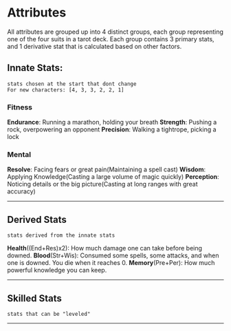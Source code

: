 # Attributes

All attributes are grouped up into 4 distinct groups, each group representing one of the four suits in a tarot deck. Each group contains 3 primary stats, and 1 derivative stat that is calculated based on other factors.

## Innate Stats:
	stats chosen at the start that dont change
	For new characters: [4, 3, 3, 2, 2, 1]

### Fitness

**Endurance**:	Running a marathon, holding your breath
**Strength**: 	Pushing a rock, overpowering an opponent
**Precision**:	Walking a tightrope, picking a lock

### Mental

**Resolve**:			Facing fears or great pain(Maintaining a spell cast)
**Wisdom**:			Applying Knowledge(Casting a large volume of magic quickly)
**Perception**:	Noticing details or the big picture(Casting at long ranges with great accuracy)

---
## Derived Stats
	stats derived from the innate stats 
**Health**((End+Res)x2): 		How much damage one can take before being downed.
**Blood**(Str+Wis):			Consumed some spells, some attacks, and when one is downed. You die when it reaches 0.
**Memory**(Pre+Per):		How much powerful knowledge you can keep.

---
## Skilled Stats
	stats that can be "leveled"

---
<!--
## Obtained Stats
	stats dependant 
**Appearance**:	Is dependant on your character race and outfit. Can augment your communication skills.
-->




